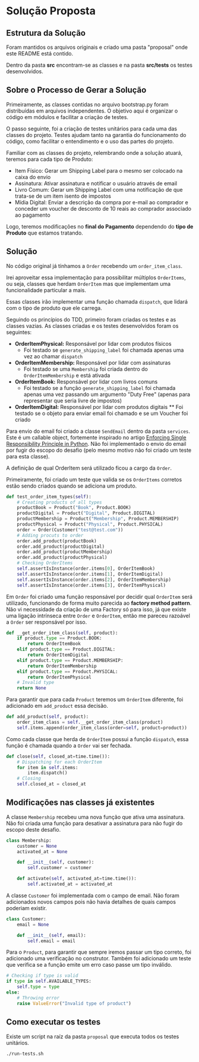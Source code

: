 # Solução Proposta

## Estrutura da Solução

Foram mantidos os arquivos originais e criado uma pasta "proposal" onde este README está contido.

Dentro da pasta **src** encontram-se as classes e na pasta **src/tests** os testes desenvolvidos.

## Sobre o Processo de Gerar a Solução

Primeiramente, as classes contidas no arquivo bootstrap.py foram distribuídas em arquivos independentes. O objetivo aqui é organizar o código em módulos e facilitar a criação de testes.

O passo seguinte, foi a criação de testes unitários para cada uma das classes do projeto. Testes ajudam tanto na garantia do funcionamento do código, como facilitar o entendimento e o uso das partes do projeto.

Familiar com as classes do projeto, relembrando onde a solução atuará, teremos para cada tipo de Produto:

* Item Físico: Gerar um Shipping Label para o mesmo ser colocado na caixa do envio
* Assinatura: Ativar assinatura e notificar o usuário através de email
* Livro Comum: Gerar um Shipping Label com uma notificação de que trata-se de um item isento de impostos
* Mídia Digital: Enviar a descrição da compra por e-mail ao comprador e conceder um voucher de desconto de 10 reais ao comprador associado ao pagamento

Logo, teremos modificações no **final do Pagamento** dependendo do **tipo de Produto** que estamos tratando.

## Solução

No código original já tínhamos a `Order` recebendo um `order_item_class`.

Irei aproveitar essa implementação para possibilitar múltiplos `OrderItems`, ou seja, classes que herdam `OrderItem` mas que implementam uma funcionalidade particular a mais.

Essas classes irão implementar uma função chamada `dispatch`, que lidará com o tipo de produto que ele carrega.

Seguindo os princípios do TDD, primeiro foram criadas os testes e as classes vazias. As classes criadas e os testes desenvolvidos foram os seguintes:

* **OrderItemPhysical:** Responsável por lidar com produtos físicos
    * Foi testado se `generate_shipping_label` foi chamada apenas uma vez ao chamar `dispatch`
* **OrderItemMembership:** Responsável por lidar com assinaturas
    * Foi testado se uma `Membership` foi criada dentro do `OrderItemMembership` e está ativada
* **OrderItemBook:** Responsável por lidar com livros comuns
    * Foi testado se a função `generate_shipping_label` foi chamada apenas uma vez passando um argumento "Duty Free" (apenas para representar que seria livre de impostos)
* **OrderItemDigital:** Responsável por lidar com produtos digitais
    ** Foi testado se o objeto para enviar email foi chamado e se um Voucher foi criado

Para envio do email foi criado a classe `SendEmail` dentro da pasta `services`. Este é um callable object, fortemente inspirado no artigo [Enforcing Single Responsibility Principle in Python](https://sobolevn.me/2019/03/enforcing-srp). Não foi implementado o envio do email por fugir do escopo do desafio (pelo mesmo motivo não foi criado um teste para esta classe).

A definição de qual OrderItem será utilizado ficou a cargo da `Order`.

Primeiramente, foi criado um teste que valida se os `OrderItems` corretos estão sendo criados quando se adiciona um produto.

```python
def test_order_item_types(self):
    # Creating products of all types
    productBook = Product("Book", Product.BOOK)
    productDigital = Product("Digital", Product.DIGITAL)
    productMembership = Product("Membership", Product.MEMBERSHIP)
    productPhysical = Product("Physical", Product.PHYSICAL)
    order = Order(Customer("test@test.com"))
    # Adding procuts to order
    order.add_product(productBook)
    order.add_product(productDigital)
    order.add_product(productMembership)
    order.add_product(productPhysical)
    # Checking OrderItems
    self.assertIsInstance(order.items[0], OrderItemBook)
    self.assertIsInstance(order.items[1], OrderItemDigital)
    self.assertIsInstance(order.items[2], OrderItemMembership)
    self.assertIsInstance(order.items[3], OrderItemPhysical)
```

Em `Order` foi criado uma função responsável por decidir qual `OrderItem` será utilizado, funcionando de forma muito parecida ao **factory method pattern**. Não vi necessidade da criação de uma Factory só para isso, já que existe uma ligação intrínseca entre `Order` e `OrderItem`, então me pareceu razoável a `Order` ser responsável por isso.

```python
def __get_order_item_class(self, product):
    if product.type == Product.BOOK:
        return OrderItemBook
    elif product.type == Product.DIGITAL:
        return OrderItemDigital
    elif product.type == Product.MEMBERSHIP:
        return OrderItemMembership
    elif product.type == Product.PHYSICAL:
        return OrderItemPhysical
    # Invalid type
    return None
```

Para garantir que para cada `Product` teremos um `OrderItem` diferente, foi adicionado em `add_product` essa decisão.

```python
def add_product(self, product):
    order_item_class = self.__get_order_item_class(product)
    self.items.append(order_item_class(order=self, product=product))
```

Como cada classe que herda de `OrderItem` possui a função `dispatch`, essa função é chamada quando a `Order` vai ser fechada.

```python
def close(self, closed_at=time.time()):
    # Dispatching for each OrderItem
    for item in self.items:
        item.dispatch()
    # Closing
    self.closed_at = closed_at
```

## Modificações nas classes já existentes

A classe `Membership` recebeu uma nova função que ativa uma assinatura. Não foi criada uma função para desativar a assinatura para não fugir do escopo deste desafio.

```python
class Membership:
    customer = None
    activated_at = None

    def __init__(self, customer):
        self.customer = customer

    def activate(self, activated_at=time.time()):
        self.activated_at = activated_at
```

A classe `Customer` foi implementada com o campo de email. Não foram adicionados novos campos pois não havia detalhes de quais campos poderiam existir.

```python
class Customer:
    email = None

    def __init__(self, email):
        self.email = email
```

Para o `Product`, para garantir que sempre iremos passar um tipo correto, foi adicionado uma verificação no construtor. Também foi adicionado um teste que verifica se a função emite um erro caso passe um tipo inválido.

```python
# Checking if type is valid
if type in self.AVAILABLE_TYPES:
    self.type = type
else:
    # Throwing error
    raise ValueError("Invalid type of product")
```

## Como executar os testes

Existe um script na raíz da pasta `proposal` que executa todos os testes unitários.

```bash
./run-tests.sh
```
